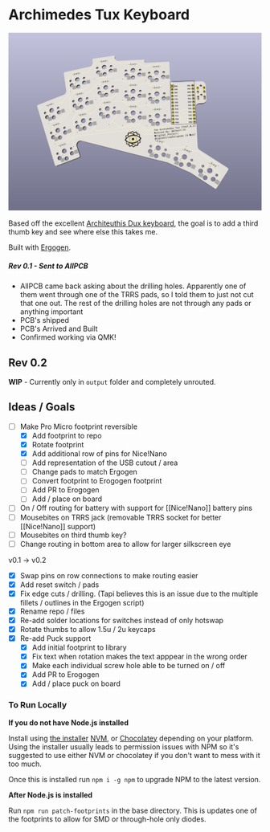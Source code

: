# Archimedes Tux Keyboard

![PCB Image](./img/rev1.png)

Based off the excellent [Architeuthis Dux keyboard](https://github.com/tapioki/cephalopoda/tree/main/Architeuthis%20dux), the goal is to add a third thumb key and see where else this takes me.

Built with [Ergogen](https://github.com/mrzealot/ergogen).

##### Rev 0.1 - Sent to AllPCB

* AllPCB came back asking about the drilling holes.  Apparently one of them went through one of the TRRS pads, so I told them to just not cut that one out. The rest of the drilling holes are not through any pads or anything important
* PCB's shipped
* PCB's Arrived and Built
* Confirmed working via QMK!

## Rev 0.2

**WIP** - Currently only in `output` folder and completely unrouted.

## Ideas / Goals

- [ ] Make Pro Micro footprint reversible
  - [x]  Add footprint to repo
  - [x]  Rotate footprint
  - [x]  Add additional row of pins for Nice!Nano
  - [ ]  Add representation of the USB cutout / area
  - [ ]  Change pads to match Ergogen
  - [ ]  Convert footprint to Erogogen footprint
  - [ ]  Add PR to Erogogen
  - [ ]  Add / place on board
- [ ] On / Off routing for battery with support for [[Nice!Nano]] battery pins
- [ ] Mousebites on TRRS jack (removable TRRS socket for better [[Nice!Nano]] support)
- [ ] Mousebites on third thumb key?
- [ ] Change routing in bottom area to allow for larger silkscreen eye

v0.1 -> v0.2

- [x] Swap pins on row connections to make routing easier
- [x] Add reset switch / pads
- [x] Fix edge cuts / drilling.  (Tapi believes this is an issue due to the multiple fillets / outlines in the Ergogen script)
- [x] Rename repo / files
- [x] Re-add solder locations for switches instead of only hotswap
- [x] Rotate thumbs to allow 1.5u / 2u keycaps
- [x] Re-add Puck support
  - [x]  Add initial footprint to library
  - [x]  Fix text when rotation makes the text apppear in the wrong order
  - [x]  Make each individual screw hole able to be turned on / off
  - [x]  Add PR to Erogogen
  - [x]  Add / place puck on board

### To Run Locally

**If you do not have Node.js installed** 

Install using [the installer](https://nodejs.org/en/download/) [NVM,](https://github.com/nvm-sh/nvm) or [Chocolatey](https://community.chocolatey.org/packages/nodejs-lts) depending on your platform.  Using the installer usually leads to permission issues with NPM so it's suggested to use either NVM or chocolatey if you don't want to mess with it too much.

Once this is installed run `npm i -g npm` to upgrade NPM to the latest version.

**After Node.js is installed**

Run `npm run patch-footprints` in the base directory.  This is updates one of the footprints to allow for SMD or through-hole only diodes.


